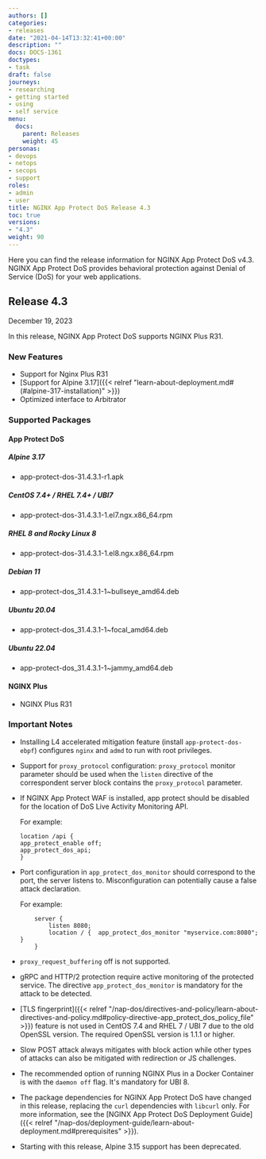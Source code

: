 ```yaml
---
authors: []
categories:
- releases
date: "2021-04-14T13:32:41+00:00"
description: ""
docs: DOCS-1361
doctypes:
- task
draft: false
journeys:
- researching
- getting started
- using
- self service
menu:
  docs:
    parent: Releases
    weight: 45
personas:
- devops
- netops
- secops
- support
roles:
- admin
- user
title: NGINX App Protect DoS Release 4.3
toc: true
versions:
- "4.3"
weight: 90
---
```


Here you can find the release information for NGINX App Protect DoS v4.3. NGINX App Protect DoS provides behavioral protection against Denial of Service (DoS) for your web applications. 

## Release 4.3

December 19, 2023

In this release, NGINX App Protect DoS supports NGINX Plus R31.

### New Features
- Support for Nginx Plus R31
- [Support for Alpine 3.17]({{< relref "learn-about-deployment.md#(#alpine-317-installation)" >}})
- Optimized interface to Arbitrator 

### Supported Packages

#### App Protect DoS

##### Alpine 3.17
- app-protect-dos-31.4.3.1-r1.apk 

##### CentOS 7.4+ / RHEL 7.4+ / UBI7
- app-protect-dos-31.4.3.1-1.el7.ngx.x86_64.rpm

##### RHEL 8 and Rocky Linux 8 
- app-protect-dos-31.4.3.1-1.el8.ngx.x86_64.rpm 

##### Debian 11
- app-protect-dos_31.4.3.1-1~bullseye_amd64.deb

##### Ubuntu 20.04
- app-protect-dos_31.4.3.1-1~focal_amd64.deb

##### Ubuntu 22.04
- app-protect-dos_31.4.3.1-1~jammy_amd64.deb


#### NGINX Plus
- NGINX Plus R31


### Important Notes

- Installing L4 accelerated mitigation feature (install `app-protect-dos-ebpf`) configures `nginx` and `admd` to run with root privileges.

- Support for `proxy_protocol` configuration: `proxy_protocol` monitor parameter should be used when the `listen` directive of the correspondent server block contains the `proxy_protocol` parameter.

- If NGINX App Protect WAF is installed, app protect should be disabled for the location of DoS Live Activity Monitoring API.

    For example:
    ```shell
    location /api {
    app_protect_enable off;
    app_protect_dos_api;
    }
    ```

- Port configuration in `app_protect_dos_monitor` should correspond to the port, the server listens to. Misconfiguration can potentially cause a false attack declaration.

    For example:
    ```shell
        server {
            listen 8080;
            location / {  app_protect_dos_monitor "myservice.com:8080";  }
        }
    ```

- `proxy_request_buffering` off is not supported.

- gRPC and HTTP/2 protection require active monitoring of the protected service. The directive `app_protect_dos_monitor` is mandatory for the attack to be detected.

- [TLS fingerprint]({{< relref "/nap-dos/directives-and-policy/learn-about-directives-and-policy.md#policy-directive-app_protect_dos_policy_file" >}}) feature is not used in CentOS 7.4 and RHEL 7 / UBI 7 due to the old OpenSSL version. The required OpenSSL version is 1.1.1 or higher.

- Slow POST attack always mitigates with block action while other types of attacks can also be mitigated with redirection or JS challenges.

- The recommended option of running NGINX Plus in a Docker Container is with the `daemon off` flag. It's mandatory for UBI 8.

- The package dependencies for NGINX App Protect DoS have changed in this release, replacing the `curl` dependencies with `libcurl` only. For more information, see the [NGINX App Protect DoS Deployment Guide]({{< relref "/nap-dos/deployment-guide/learn-about-deployment.md#prerequisites" >}}).

- Starting with this release, Alpine 3.15 support has been deprecated. 